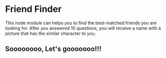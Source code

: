 <h1>Friend Finder</h1>

<p>This node module can helps you to find the best-matched friends you are looking for. After you answered 10 questions, you will receive a name with a picture that has the similar character to you.</p>

<h2>Soooooooo, Let's gooooooo!!!</h2>

